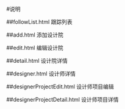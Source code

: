 #说明

##followList.html
跟踪列表

##add.html
添加设计院

##edit.html
编辑设计院

##detail.html
设计院详情

##designer.html
设计师详情

##designerProjectEdit.html
设计师项目编辑

##designerProjectDetail.html
设计师项目详情

